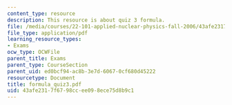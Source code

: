 ```yaml
---
content_type: resource
description: This resource is about quiz 3 formula.
file: /media/courses/22-101-applied-nuclear-physics-fall-2006/43afe2317f6798ccee098ece75d8b9c1_formula_quiz3.pdf
file_type: application/pdf
learning_resource_types:
- Exams
ocw_type: OCWFile
parent_title: Exams
parent_type: CourseSection
parent_uid: ed0bcf94-ac8b-3e7d-6067-0cf680d45222
resourcetype: Document
title: formula_quiz3.pdf
uid: 43afe231-7f67-98cc-ee09-8ece75d8b9c1
---
```

